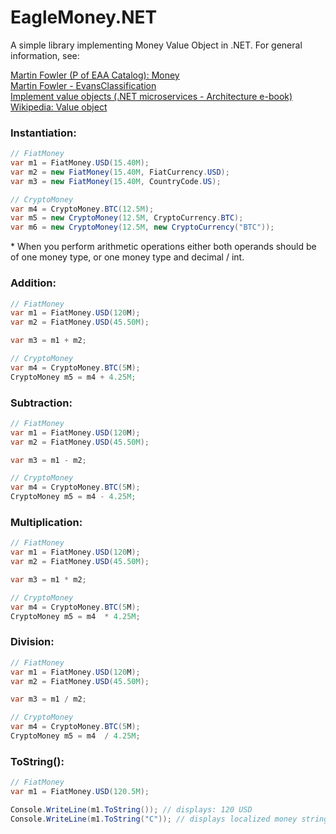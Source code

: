 # EagleMoney.NET
A simple library implementing Money Value Object in .NET. For general information, see:

<p>
    <a href="https://martinfowler.com/eaaCatalog/money.html" target="_blank">Martin Fowler (P of EAA Catalog): Money</a><br />
    <a href="https://martinfowler.com/bliki/EvansClassification.html">Martin Fowler - EvansClassification</a><br />
    <a href="https://docs.microsoft.com/en-us/dotnet/architecture/microservices/microservice-ddd-cqrs-patterns/implement-value-objects">Implement value objects (.NET microservices - Architecture e-book)</a><br />
    <a href="https://en.wikipedia.org/wiki/Value_object">Wikipedia: Value object</a>
</p>

<h3>Instantiation:</h3>

```csharp
// FiatMoney
var m1 = FiatMoney.USD(15.40M);
var m2 = new FiatMoney(15.40M, FiatCurrency.USD);
var m3 = new FiatMoney(15.40M, CountryCode.US);

// CryptoMoney
var m4 = CryptoMoney.BTC(12.5M);
var m5 = new CryptoMoney(12.5M, CryptoCurrency.BTC);
var m6 = new CryptoMoney(12.5M, new CryptoCurrency("BTC"));
```

<p>* When you perform arithmetic operations either both operands should be of one money type, or one money type and decimal / int.</p>

<h3>Addition:</h3>

```csharp
// FiatMoney
var m1 = FiatMoney.USD(120M);
var m2 = FiatMoney.USD(45.50M);

var m3 = m1 + m2;

// CryptoMoney
var m4 = CryptoMoney.BTC(5M);
CryptoMoney m5 = m4 + 4.25M;
```

<h3>Subtraction:</h3>

```csharp
// FiatMoney
var m1 = FiatMoney.USD(120M);
var m2 = FiatMoney.USD(45.50M);

var m3 = m1 - m2;

// CryptoMoney
var m4 = CryptoMoney.BTC(5M);
CryptoMoney m5 = m4 - 4.25M;
```

<h3>Multiplication:</h3>

```csharp
// FiatMoney
var m1 = FiatMoney.USD(120M);
var m2 = FiatMoney.USD(45.50M);

var m3 = m1 * m2;

// CryptoMoney
var m4 = CryptoMoney.BTC(5M);
CryptoMoney m5 = m4  * 4.25M;
```

<h3>Division:</h3>

```csharp
// FiatMoney
var m1 = FiatMoney.USD(120M);
var m2 = FiatMoney.USD(45.50M);

var m3 = m1 / m2;

// CryptoMoney
var m4 = CryptoMoney.BTC(5M);
CryptoMoney m5 = m4  / 4.25M;
```

<h3>ToString():</h3>

```csharp
// FiatMoney
var m1 = FiatMoney.USD(120.5M);

Console.WriteLine(m1.ToString()); // displays: 120 USD
Console.WriteLine(m1.ToString("C")); // displays localized money string: $120.50
```